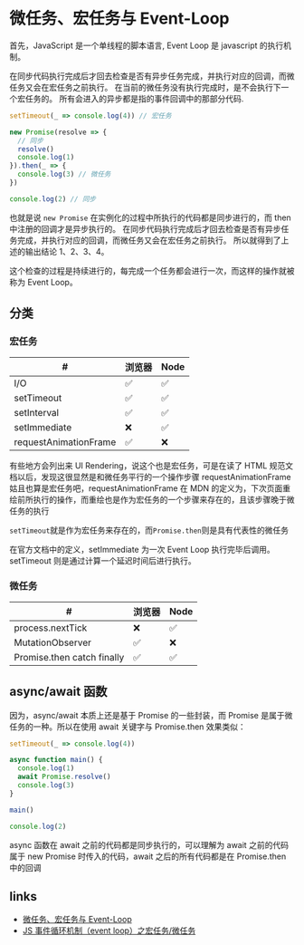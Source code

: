 # 微任务、宏任务与 Event-Loop

首先，JavaScript 是一个单线程的脚本语言, Event Loop 是 javascript 的执行机制。

在同步代码执行完成后才回去检查是否有异步任务完成，并执行对应的回调，而微任务又会在宏任务之前执行。
在当前的微任务没有执行完成时，是不会执行下一个宏任务的。
所有会进入的异步都是指的事件回调中的那部分代码.

```js
setTimeout(_ => console.log(4)) // 宏任务

new Promise(resolve => {
  // 同步
  resolve()
  console.log(1)
}).then(_ => {
  console.log(3) // 微任务
})

console.log(2) // 同步
```

也就是说 `new Promise` 在实例化的过程中所执行的代码都是同步进行的，而 then 中注册的回调才是异步执行的。
在同步代码执行完成后才回去检查是否有异步任务完成，并执行对应的回调，而微任务又会在宏任务之前执行。
所以就得到了上述的输出结论 1、2、3、4。

这个检查的过程是持续进行的，每完成一个任务都会进行一次，而这样的操作就被称为 Event Loop。

## 分类

### 宏任务

| #                     | 浏览器 | Node |
| --------------------- | ------ | ---- |
| I/O                   | ✅     | ✅   |
| setTimeout            | ✅     | ✅   |
| setInterval           | ✅     | ✅   |
| setImmediate          | ❌     | ✅   |
| requestAnimationFrame | ✅     | ❌   |

有些地方会列出来 UI Rendering，说这个也是宏任务，可是在读了 HTML 规范文档以后，发现这很显然是和微任务平行的一个操作步骤
requestAnimationFrame 姑且也算是宏任务吧，requestAnimationFrame 在 MDN 的定义为，下次页面重绘前所执行的操作，而重绘也是作为宏任务的一个步骤来存在的，且该步骤晚于微任务的执行

`setTimeout`就是作为宏任务来存在的，而`Promise.then`则是具有代表性的微任务

在官方文档中的定义，setImmediate 为一次 Event Loop 执行完毕后调用。
setTimeout 则是通过计算一个延迟时间后进行执行。

### 微任务

| #                          | 浏览器 | Node |
| -------------------------- | ------ | ---- |
| process.nextTick           | ❌     | ✅   |
| MutationObserver           | ✅     | ❌   |
| Promise.then catch finally | ✅     | ✅   |

## async/await 函数

因为，async/await 本质上还是基于 Promise 的一些封装，而 Promise 是属于微任务的一种。所以在使用 await 关键字与 Promise.then 效果类似：

```js
setTimeout(_ => console.log(4))

async function main() {
  console.log(1)
  await Promise.resolve()
  console.log(3)
}

main()

console.log(2)
```

async 函数在 await 之前的代码都是同步执行的，可以理解为 await 之前的代码属于 new Promise 时传入的代码，await 之后的所有代码都是在 Promise.then 中的回调

## links

- [微任务、宏任务与 Event-Loop](https://juejin.im/post/5b73d7a6518825610072b42b)
- [JS 事件循环机制（event loop）之宏任务/微任务](https://juejin.im/post/5b498d245188251b193d4059)
